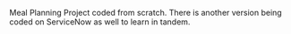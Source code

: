 Meal Planning Project coded from scratch. There is another version being coded on ServiceNow as well to learn in tandem.